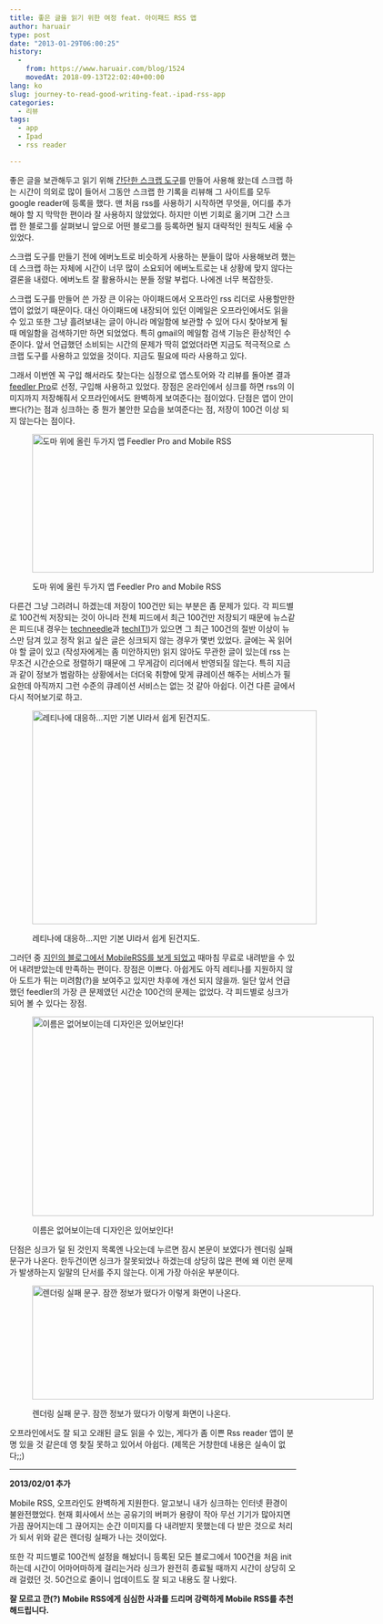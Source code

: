 ```yaml
---
title: 좋은 글을 읽기 위한 여정 feat. 아이패드 RSS 앱
author: haruair
type: post
date: "2013-01-29T06:00:25"
history:
  - 
    from: https://www.haruair.com/blog/1524
    movedAt: 2018-09-13T22:02:40+00:00
lang: ko
slug: journey-to-read-good-writing-feat.-ipad-rss-app
categories:
  - 리뷰
tags:
  - app
  - Ipad
  - rss reader

---
```

좋은 글을 보관해두고 읽기 위해 <a href="http://haruair.com/readlater" target="_blank">간단한 스크랩 도구</a>를 만들어 사용해 왔는데 스크랩 하는 시간이 의외로 많이 들어서 그동안 스크랩 한 기록을 리뷰해 그 사이트를 모두 google reader에 등록을 했다. 맨 처음 rss를 사용하기 시작하면 무엇을, 어디를 추가해야 할 지 막막한 편이라 잘 사용하지 않았었다. 하지만 이번 기회로 옮기며 그간 스크랩 한 블로그를 살펴보니 앞으로 어떤 블로그를 등록하면 될지 대략적인 원칙도 세울 수 있었다.

스크랩 도구를 만들기 전에 에버노트로 비슷하게 사용하는 분들이 많아 사용해보려 했는데 스크랩 하는 자체에 시간이 너무 많이 소요되어 에버노트로는 내 상황에 맞지 않다는 결론을 내렸다. 에버노트 잘 활용하시는 분들 정말 부럽다. 나에겐 너무 복잡한듯.

스크랩 도구를 만들어 쓴 가장 큰 이유는 아이패드에서 오프라인 rss 리더로 사용할만한 앱이 없었기 때문이다. 대신 아이패드에 내장되어 있던 이메일은 오프라인에서도 읽을 수 있고 또한 그냥 흘려보내는 글이 아니라 메일함에 보관할 수 있어 다시 찾아보게 될 때 메일함을 검색하기만 하면 되었었다. 특히 gmail의 메일함 검색 기능은 환상적인 수준이다. 앞서 언급했던 소비되는 시간의 문제가 딱히 없었더라면 지금도 적극적으로 스크랩 도구를 사용하고 있었을 것이다. 지금도 필요에 따라 사용하고 있다.

그래서 이번엔 꼭 구입 해서라도 찾는다는 심정으로 앱스토어와 각 리뷰를 돌아본 결과 <a href="https://itunes.apple.com/au/app/feeddler-rss-reader-pro/id365710282?mt=8" target="_blank">feedler Pro</a>로 선정, 구입해 사용하고 있었다. 장점은 온라인에서 싱크를 하면 rss의 이미지까지 저장해줘서 오프라인에서도 완벽하게 보여준다는 점이었다. 단점은 앱이 안이쁘다(?)는 점과 싱크하는 중 뭔가 불안한 모습을 보여준다는 점, 저장이 100건 이상 되지 않는다는 점이다.<figure id="attachment_1541" style="width: 600px" class="wp-caption aligncenter">

<a href="http://haruair.com/blog/1524/photo-3" rel="attachment wp-att-1541"><img data-attachment-id="1541" data-permalink="https://edykim.com/blog/1524/photo-3" data-orig-file="https://edykim.com/wp-content/uploads/2013/01/photo-3.png?fit=600%2C243&ssl=1" data-orig-size="600,243" data-comments-opened="1" data-image-meta="{&quot;aperture&quot;:&quot;0&quot;,&quot;credit&quot;:&quot;&quot;,&quot;camera&quot;:&quot;&quot;,&quot;caption&quot;:&quot;&quot;,&quot;created_timestamp&quot;:&quot;0&quot;,&quot;copyright&quot;:&quot;&quot;,&quot;focal_length&quot;:&quot;0&quot;,&quot;iso&quot;:&quot;0&quot;,&quot;shutter_speed&quot;:&quot;0&quot;,&quot;title&quot;:&quot;&quot;}" data-image-title="Feedler RSS and Mobile RSS" data-image-description="" data-medium-file="https://edykim.com/wp-content/uploads/2013/01/photo-3.png?fit=300%2C121&ssl=1" data-large-file="https://edykim.com/wp-content/uploads/2013/01/photo-3.png?fit=600%2C243&ssl=1" src="https://edykim.com/wp-content/uploads/2013/01/photo-3.png?resize=600%2C243" alt="도마 위에 올린 두가지 앱 Feedler Pro and Mobile RSS" width="600" height="243" class="size-full wp-image-1541" srcset="https://edykim.com/wp-content/uploads/2013/01/photo-3.png?w=600&ssl=1 600w, https://edykim.com/wp-content/uploads/2013/01/photo-3.png?resize=300%2C121&ssl=1 300w" sizes="(max-width: 600px) 100vw, 600px" data-recalc-dims="1" /></a><figcaption class="wp-caption-text">도마 위에 올린 두가지 앱 Feedler Pro and Mobile RSS</figcaption></figure> 

다른건 그냥 그려려니 하겠는데 저장이 100건만 되는 부분은 좀 문제가 있다. 각 피드별로 100건씩 저장되는 것이 아니라 전체 피드에서 최근 100건만 저장되기 때문에 뉴스같은 피드(내 경우는 <a href="http://techneedle.com/" target="_blank">techneedle</a>과 <a href="http://techit.kr/" target="_blank">techIT!</a>)가 있으면 그 최근 100건의 절반 이상이 뉴스만 담겨 있고 정작 읽고 싶은 글은 싱크되지 않는 경우가 몇번 있었다. 글에는 꼭 읽어야 할 글이 있고 (작성자에게는 좀 미안하지만) 읽지 않아도 무관한 글이 있는데 rss 는 무조건 시간순으로 정렬하기 때문에 그 무게감이 리더에서 반영되질 않는다. 특히 지금과 같이 정보가 범람하는 상황에서는 더더욱 취향에 맞게 큐레이션 해주는 서비스가 필요한데 아직까지 그런 수준의 큐레이션 서비스는 없는 것 같아 아쉽다. 이건 다른 글에서 다시 적어보기로 하고.<figure id="attachment_1542" style="width: 500px" class="wp-caption aligncenter">

<a href="http://haruair.com/blog/1524/photo-4" rel="attachment wp-att-1542"><img data-attachment-id="1542" data-permalink="https://edykim.com/blog/1524/photo-4" data-orig-file="https://edykim.com/wp-content/uploads/2013/01/photo-4.png?fit=500%2C375&ssl=1" data-orig-size="500,375" data-comments-opened="1" data-image-meta="{&quot;aperture&quot;:&quot;0&quot;,&quot;credit&quot;:&quot;&quot;,&quot;camera&quot;:&quot;&quot;,&quot;caption&quot;:&quot;&quot;,&quot;created_timestamp&quot;:&quot;0&quot;,&quot;copyright&quot;:&quot;&quot;,&quot;focal_length&quot;:&quot;0&quot;,&quot;iso&quot;:&quot;0&quot;,&quot;shutter_speed&quot;:&quot;0&quot;,&quot;title&quot;:&quot;&quot;}" data-image-title="Feedler RSS Reader" data-image-description="" data-medium-file="https://edykim.com/wp-content/uploads/2013/01/photo-4.png?fit=300%2C225&ssl=1" data-large-file="https://edykim.com/wp-content/uploads/2013/01/photo-4.png?fit=500%2C375&ssl=1" src="https://edykim.com/wp-content/uploads/2013/01/photo-4.png?resize=500%2C375" alt="레티나에 대응하...지만 기본 UI라서 쉽게 된건지도." width="500" height="375" class="size-full wp-image-1542" srcset="https://edykim.com/wp-content/uploads/2013/01/photo-4.png?w=500&ssl=1 500w, https://edykim.com/wp-content/uploads/2013/01/photo-4.png?resize=300%2C225&ssl=1 300w" sizes="(max-width: 500px) 100vw, 500px" data-recalc-dims="1" /></a><figcaption class="wp-caption-text">레티나에 대응하&#8230;지만 기본 UI라서 쉽게 된건지도.</figcaption></figure> 

그러던 중 <a href="http://scvlife.kr/3391912" target="_blank">지인의 블로그에서 MobileRSS를 보게 되었고</a> 때마침 무료로 내려받을 수 있어 내려받았는데 만족하는 편이다. 장점은 이쁘다. 아쉽게도 아직 레티나를 지원하지 않아 도트가 튀는 미려함(?)을 보여주고 있지만 차후에 개선 되지 않을까. 일단 앞서 언급했던 feedler의 가장 큰 문제였던 시간순 100건의 문제는 없었다. 각 피드별로 싱크가 되어 볼 수 있다는 장점.<figure id="attachment_1539" style="width: 600px" class="wp-caption aligncenter">

<a href="http://haruair.com/blog/1524/photo-2" rel="attachment wp-att-1539"><img data-attachment-id="1539" data-permalink="https://edykim.com/blog/1524/photo-2" data-orig-file="https://edykim.com/wp-content/uploads/2013/01/photo-2.png?fit=600%2C350&ssl=1" data-orig-size="600,350" data-comments-opened="1" data-image-meta="{&quot;aperture&quot;:&quot;0&quot;,&quot;credit&quot;:&quot;&quot;,&quot;camera&quot;:&quot;&quot;,&quot;caption&quot;:&quot;&quot;,&quot;created_timestamp&quot;:&quot;0&quot;,&quot;copyright&quot;:&quot;&quot;,&quot;focal_length&quot;:&quot;0&quot;,&quot;iso&quot;:&quot;0&quot;,&quot;shutter_speed&quot;:&quot;0&quot;,&quot;title&quot;:&quot;&quot;}" data-image-title="Mobile RSS" data-image-description="" data-medium-file="https://edykim.com/wp-content/uploads/2013/01/photo-2.png?fit=300%2C175&ssl=1" data-large-file="https://edykim.com/wp-content/uploads/2013/01/photo-2.png?fit=600%2C350&ssl=1" src="https://edykim.com/wp-content/uploads/2013/01/photo-2.png?resize=600%2C350" alt="이름은 없어보이는데 디자인은 있어보인다!" width="600" height="350" class="size-full wp-image-1539" srcset="https://edykim.com/wp-content/uploads/2013/01/photo-2.png?w=600&ssl=1 600w, https://edykim.com/wp-content/uploads/2013/01/photo-2.png?resize=300%2C175&ssl=1 300w" sizes="(max-width: 600px) 100vw, 600px" data-recalc-dims="1" /></a><figcaption class="wp-caption-text">이름은 없어보이는데 디자인은 있어보인다!</figcaption></figure> 

단점은 싱크가 덜 된 것인지 목록엔 나오는데 누르면 잠시 본문이 보였다가 렌더링 실패 문구가 나온다. 한두건이면 싱크가 잘못되었나 하겠는데 상당히 많은 편에 왜 이런 문제가 발생하는지 일말의 단서를 주지 않는다. 이게 가장 아쉬운 부분이다.<figure id="attachment_1540" style="width: 600px" class="wp-caption aligncenter">

<a href="http://haruair.com/blog/1524/photo-1" rel="attachment wp-att-1540"><img data-attachment-id="1540" data-permalink="https://edykim.com/blog/1524/photo-1" data-orig-file="https://edykim.com/wp-content/uploads/2013/01/photo-1.png?fit=600%2C200&ssl=1" data-orig-size="600,200" data-comments-opened="1" data-image-meta="{&quot;aperture&quot;:&quot;0&quot;,&quot;credit&quot;:&quot;&quot;,&quot;camera&quot;:&quot;&quot;,&quot;caption&quot;:&quot;&quot;,&quot;created_timestamp&quot;:&quot;0&quot;,&quot;copyright&quot;:&quot;&quot;,&quot;focal_length&quot;:&quot;0&quot;,&quot;iso&quot;:&quot;0&quot;,&quot;shutter_speed&quot;:&quot;0&quot;,&quot;title&quot;:&quot;&quot;}" data-image-title="Mobile RSS Failed" data-image-description="" data-medium-file="https://edykim.com/wp-content/uploads/2013/01/photo-1.png?fit=300%2C100&ssl=1" data-large-file="https://edykim.com/wp-content/uploads/2013/01/photo-1.png?fit=600%2C200&ssl=1" src="https://edykim.com/wp-content/uploads/2013/01/photo-1.png?resize=600%2C200" alt="렌더링 실패 문구. 잠깐 정보가 떴다가 이렇게 화면이 나온다." width="600" height="200" class="size-full wp-image-1540" srcset="https://edykim.com/wp-content/uploads/2013/01/photo-1.png?w=600&ssl=1 600w, https://edykim.com/wp-content/uploads/2013/01/photo-1.png?resize=300%2C100&ssl=1 300w" sizes="(max-width: 600px) 100vw, 600px" data-recalc-dims="1" /></a><figcaption class="wp-caption-text">렌더링 실패 문구. 잠깐 정보가 떴다가 이렇게 화면이 나온다.</figcaption></figure> 

오프라인에서도 잘 되고 오래된 글도 읽을 수 있는, 게다가 좀 이쁜 Rss reader 앱이 분명 있을 것 같은데 영 찾질 못하고 있어서 아쉽다. (제목은 거창한데 내용은 실속이 없다;;)

* * *

**2013/02/01 추가**</p> 

Mobile RSS, 오프라인도 완벽하게 지원한다. 알고보니 내가 싱크하는 인터넷 환경이 불완전했었다. 현재 회사에서 쓰는 공유기의 버퍼가 용량이 작아 무선 기기가 많아지면 가끔 끊어지는데 그 끊어지는 순간 이미지를 다 내려받지 못했는데 다 받은 것으로 처리가 되서 위와 같은 렌더링 실패가 나는 것이었다.

또한 각 피드별로 100건씩 설정을 해놨더니 등록된 모든 블로그에서 100건을 처음 init하는데 시간이 어마어마하게 걸리는거라 싱크가 완전히 종료될 때까지 시간이 상당히 오래 걸렸던 것. 50건으로 줄이니 업데이트도 잘 되고 내용도 잘 나왔다.

**잘 모르고 깐(?) Mobile RSS에게 심심한 사과를 드리며 강력하게 Mobile RSS를 추천해드립니다.**